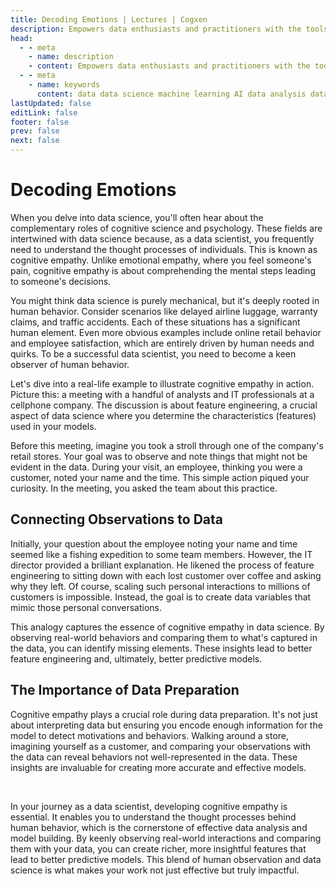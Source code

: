 ```yaml
---
title: Decoding Emotions | Lectures | Cogxen
description: Empowers data enthusiasts and practitioners with the tools and knowledge to unlock the potential of data.
head:
  - - meta
    - name: description
    - content: Empowers data enthusiasts and practitioners with the tools and knowledge to unlock the potential of data.
  - - meta
    - name: keywords
      content: data data science machine learning AI data analysis data-driven data enthusiasts data practitioners
lastUpdated: false
editLink: false
footer: false
prev: false
next: false
---
```


# Decoding Emotions

When you delve into data science, you'll often hear about the complementary roles of cognitive science and psychology. These fields are intertwined with data science because, as a data scientist, you frequently need to understand the thought processes of individuals. This is known as cognitive empathy. Unlike emotional empathy, where you feel someone's pain, cognitive empathy is about comprehending the mental steps leading to someone's decisions.

You might think data science is purely mechanical, but it's deeply rooted in human behavior. Consider scenarios like delayed airline luggage, warranty claims, and traffic accidents. Each of these situations has a significant human element. Even more obvious examples include online retail behavior and employee satisfaction, which are entirely driven by human needs and quirks. To be a successful data scientist, you need to become a keen observer of human behavior.

Let's dive into a real-life example to illustrate cognitive empathy in action. Picture this: a meeting with a handful of analysts and IT professionals at a cellphone company. The discussion is about feature engineering, a crucial aspect of data science where you determine the characteristics (features) used in your models.

Before this meeting, imagine you took a stroll through one of the company's retail stores. Your goal was to observe and note things that might not be evident in the data. During your visit, an employee, thinking you were a customer, noted your name and the time. This simple action piqued your curiosity. In the meeting, you asked the team about this practice.

## Connecting Observations to Data

Initially, your question about the employee noting your name and time seemed like a fishing expedition to some team members. However, the IT director provided a brilliant explanation. He likened the process of feature engineering to sitting down with each lost customer over coffee and asking why they left. Of course, scaling such personal interactions to millions of customers is impossible. Instead, the goal is to create data variables that mimic those personal conversations.

This analogy captures the essence of cognitive empathy in data science. By observing real-world behaviors and comparing them to what's captured in the data, you can identify missing elements. These insights lead to better feature engineering and, ultimately, better predictive models.

## The Importance of Data Preparation

Cognitive empathy plays a crucial role during data preparation. It's not just about interpreting data but ensuring you encode enough information for the model to detect motivations and behaviors. Walking around a store, imagining yourself as a customer, and comparing your observations with the data can reveal behaviors not well-represented in the data. These insights are invaluable for creating more accurate and effective models.

<br />

In your journey as a data scientist, developing cognitive empathy is essential. It enables you to understand the thought processes behind human behavior, which is the cornerstone of effective data analysis and model building. By keenly observing real-world interactions and comparing them with your data, you can create richer, more insightful features that lead to better predictive models. This blend of human observation and data science is what makes your work not just effective but truly impactful.
